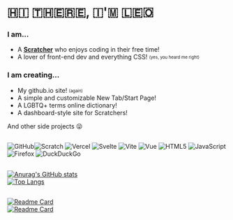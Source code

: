 <h1>🇭‌🇮‌ 🇹‌🇭‌🇪‌🇷‌🇪‌, 🇮‌'🇲‌ 🇱‌🇪‌🇴‌</h1>

<h3>I am...</h3>
<ul>
  <li>A <b><a href='https://scratch.mit.edu/users/LegoManiac04/'>Scratcher</a></b> who enjoys coding in their free time!</li>
  <li>A lover of front-end dev and everything CSS! <sub><sup>(yes, you heard me right)</sub></sup></li>
</ul>

<h3>I am creating...</h3>
<ul>
  <li>My github.io site! <sub><sup>(again)</sub></sup>
  <li>A simple and customizable New Tab/Start Page!
  <li>A LGBTQ+ terms online dictionary!
  <li>A dashboard-style site for Scratchers!
</ul>

And other side projects 😜

<h2></h2>

![GitHub](https://img.shields.io/badge/github-%23121011.svg?style=for-the-badge&logo=github&logoColor=white)![Scratch](https://img.shields.io/badge/Scratch-f8ab3a?logo=scratch&style=for-the-badge&logoColor=fff)  ![Vercel](https://img.shields.io/badge/vercel-000?style=for-the-badge&logo=vercel&logoColor=fff) ![Svelte](https://img.shields.io/badge/svelte-%23f1413d.svg?style=for-the-badge&logo=svelte&logoColor=white) ![Vite](https://img.shields.io/badge/Vite-B73BFE?style=for-the-badge&logo=vite&logoColor=FFD62E) ![Vue](https://img.shields.io/badge/Vue.js-35495E?style=for-the-badge&logo=vuedotjs&logoColor=4FC08D) ![HTML5](https://img.shields.io/badge/html5-%23E34F26.svg?style=for-the-badge&logo=html5&logoColor=white) ![JavaScript](https://img.shields.io/badge/javascript-%23323330.svg?style=for-the-badge&logo=javascript&logoColor=%23F7DF1E) ![Firefox](https://img.shields.io/badge/Firefox-FF7139?style=for-the-badge&logo=Firefox-Browser&logoColor=white) ![DuckDuckGo](https://img.shields.io/badge/DuckDuckGo-DE5833?style=for-the-badge&logo=DuckDuckGo&logoColor=white)
<h2></h2>

[![Anurag's GitHub stats](https://github-readme-stats.vercel.app/api?username=LegoManiac04&show_icons=true&text_color=fcfcfc&icon_color=fcfcfc&title_color=2e4053&bg_color=d98880&border_radius=12px&hide_border=true&include_all_commits=true)](https://github.com/anuraghazra/github-readme-stats)<br>
[![Top Langs](https://github-readme-stats.vercel.app/api/top-langs/?username=LegoManiac04&layout=compact&langs_count=10&text_color=fcfcfc&icon_color=fcfcfc&title_color=2e4053&bg_color=d98880&border_radius=12px&hide_border=true)](https://github.com/anuraghazra/github-readme-stats)
<h2></h2>

[![Readme Card](https://github-readme-stats.vercel.app/api/pin/?username=LegoManiac04&repo=legomaniac04.github.io&show_owner=false&text_color=ebedef&icon_color=d98880&title_color=fcfcfc&bg_color=2e4053&border_radius=12px&hide_border=true)](https://github.com/LegoManiac04/legomaniac04.github.io) <br>
[![Readme Card](https://github-readme-stats.vercel.app/api/pin/?username=DogCatPuppyLover&repo=typewriter&show_owner=true&text_color=ebedef&icon_color=d98880&title_color=fcfcfc&bg_color=2e4053&border_radius=12px&hide_border=true)](https://github.com/DogCatPuppyLover/typewriter)
